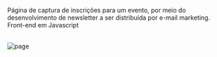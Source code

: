 Página de captura de inscrições para um evento, por meio do desenvolvimento de newsletter a ser distribuída por e-mail marketing. Front-end em Javascript
<br/>
<br/>


![page](https://user-images.githubusercontent.com/86581876/147865118-ddbb39ff-9ac1-41f4-b52d-472cd09eb94b.png)
